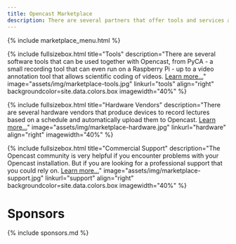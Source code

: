 ```yaml
---
title: Opencast Marketplace
description: There are several partners that offer tools and services around lecture recording and video management with Opencast.
---
```


{% include marketplace_menu.html %}

<!-- Lizenzen unsplash.com: https://unsplash.com/license -->

{% include fullsizebox.html
title="Tools"
description="There are several software tools that can be used together with Opencast, from PyCA - a small recording tool that can even run on a Raspberry Pi - up to a video annotation tool that allows scientific coding of videos. [Learn more…](tools)"
image="assets/img/marketplace-tools.jpg"
linkurl="tools"
align="right"
backgroundcolor=site.data.colors.box
imagewidth="40%"
%}

{% include fullsizebox.html
title="Hardware Vendors"
description="There are several hardware vendors that produce devices to record lectures based on a schedule and automatically upload them to Opencast. [Learn more…](hardware)"
image="assets/img/marketplace-hardware.jpg"
linkurl="hardware"
align="right"
imagewidth="40%"
%}

{% include fullsizebox.html
title="Commercial Support"
description="The Opencast community is very helpful if you encounter problems with your Opencast installation. But if you are looking for a professional support that you could rely on. [Learn more…](support)"
image="assets/img/marketplace-support.jpg"
linkurl="support"
align="right"
backgroundcolor=site.data.colors.box
imagewidth="40%"
%}

# Sponsors

{% include sponsors.md %}
